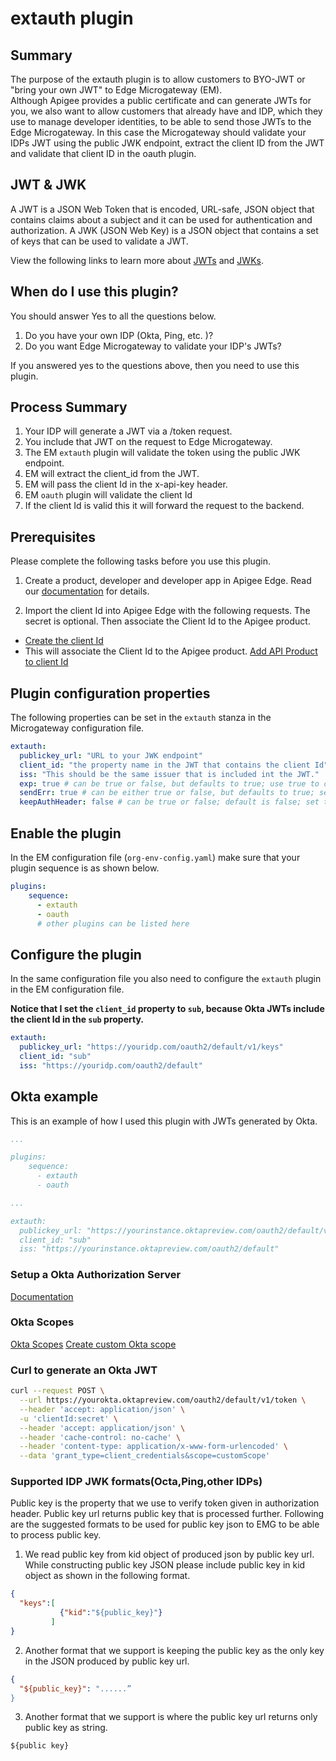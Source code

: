 # extauth plugin

## Summary
The purpose of the extauth plugin is to allow customers to BYO-JWT or "bring your own JWT" to Edge Microgateway (EM).  
Although Apigee provides a public certificate and can generate JWTs for you, we also want to allow customers that already have and IDP, which they use to manage developer identities, to be able to send those JWTs to the Edge Microgateway.  In this case the Microgateway should validate your IDPs JWT using the public JWK endpoint, extract the client ID from the JWT and validate that client ID in the oauth plugin.

## JWT & JWK
A JWT is a JSON Web Token that is encoded, URL-safe, JSON object that contains claims about a subject and it can be used for authentication and authorization.  A JWK (JSON Web Key) is a JSON object that contains a set of keys that can be used to validate a JWT.

View the following links to learn more about [JWTs](https://tools.ietf.org/html/rfc7519) and [JWKs](https://tools.ietf.org/html/rfc7517).


## When do I use this plugin?
You should answer Yes to all the questions below.

1. Do you have your own IDP (Okta, Ping, etc. )?
2. Do you want Edge Microgateway to validate your IDP's JWTs?

If you answered yes to the questions above, then you need to use this plugin.

## Process Summary

1. Your IDP will generate a JWT via a /token request.
2. You include that JWT on the request to Edge Microgateway.
3. The EM `extauth` plugin will validate the token using the public JWK endpoint.
4. EM will extract the client_id from the JWT.
5. EM will pass the client Id in the x-api-key header.
6. EM `oauth` plugin will validate the client Id
7. If the client Id is valid this it will forward the request to the backend.

## Prerequisites
Please complete the following tasks before you use this plugin.  

1. Create a product, developer and developer app in Apigee Edge. Read our [documentation](https://docs.apigee.com/api-platform/microgateway/2.5.x/setting-and-configuring-edge-microgateway#part2createentitiesonapigeeedge) for details.   

2. Import the client Id into Apigee Edge with the following requests. The secret is optional.  Then associate the Client Id to the Apigee product.
  * [Create the client Id](https://apidocs.apigee.com/management/apis/post/organizations/%7Borg_name%7D/developers/%7Bdeveloper_email_or_id%7D/apps/%7Bapp_name%7D/keys/create)
  * This will associate the Client Id to the Apigee product. [Add API Product to client Id](https://apidocs.apigee.com/management/apis/post/organizations/%7Borg_name%7D/developers/%7Bdeveloper_email_or_id%7D/apps/%7Bapp_name%7D/keys/%7Bconsumer_key%7D)

## Plugin configuration properties
The following properties can be set in the `extauth` stanza in the Microgateway configuration file.

```yaml
extauth:
  publickey_url: "URL to your JWK endpoint"
  client_id: "the property name in the JWT that contains the client Id" # defaults to client_id
  iss: "This should be the same issuer that is included int the JWT."
  exp: true # can be true or false, but defaults to true; use true to check for the expiry time and send an error if the token is expired.
  sendErr: true # can be either true or false, but defaults to true; set this to false if you want the extauth plugin to send an error if the JWT is invalid.
  keepAuthHeader: false # can be true or false; default is false; set this to true if you want to pass the Authorization header to the backend.
```

## Enable the plugin
In the EM configuration file (`org-env-config.yaml`) make sure that your plugin sequence is as shown below.

```yaml
plugins:
    sequence:
      - extauth
      - oauth
      # other plugins can be listed here
```

## Configure the plugin
In the same configuration file you also need to configure the `extauth` plugin in the EM configuration file.  

**Notice that I set the `client_id` property to `sub`, because Okta JWTs include the client Id in the `sub` property.**

```yaml
extauth:
  publickey_url: "https://youridp.com/oauth2/default/v1/keys"
  client_id: "sub"
  iss: "https://youridp.com/oauth2/default"
```


## Okta example
This is an example of how I used this plugin with JWTs generated by Okta.  

```yaml
...

plugins:
    sequence:
      - extauth
      - oauth

...

extauth:
  publickey_url: "https://yourinstance.oktapreview.com/oauth2/default/v1/keys"
  client_id: "sub"
  iss: "https://yourinstance.oktapreview.com/oauth2/default"
```


### Setup a Okta Authorization Server
[Documentation](https://developer.okta.com/authentication-guide/implementing-authentication/set-up-authz-server)

### Okta Scopes
[Okta Scopes](https://developer.okta.com/blog/2017/07/25/oidc-primer-part-1#whats-a-scope)
[Create custom Okta scope](https://developer.okta.com/authentication-guide/implementing-authentication/set-up-authz-server#create-scopes-optional)

### Curl to generate an Okta JWT
```bash
curl --request POST \
  --url https://yourokta.oktapreview.com/oauth2/default/v1/token \
  --header 'accept: application/json' \
  -u 'clientId:secret' \
  --header 'accept: application/json' \
  --header 'cache-control: no-cache' \
  --header 'content-type: application/x-www-form-urlencoded' \
  --data 'grant_type=client_credentials&scope=customScope'
  ```

### Supported IDP JWK formats(Octa,Ping,other IDPs)

Public key is the property that we use to verify token given in authorization header. Public key url returns public key that is processed further. Following are the suggested formats to be used for public key json to EMG to be able to process public key.

1. We read public key from kid object of produced json by public key url. While constructing public key JSON please include public key in kid object as shown in the following format.

```json
{
  "keys":[
           {"kid":"${public_key}"}
         ]
} 
``` 

2. Another format that we support is keeping the public key as the only key in the JSON produced by public key url.

```json
{
  "${public_key}": "......”
} 
```

3. Another format that we support is where the public key url returns only public key as string.

```
${public key}
```